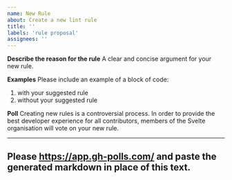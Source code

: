 ```yaml
---
name: New Rule
about: Create a new lint rule
title: ''
labels: 'rule proposal'
assignees: ''
---
```


**Describe the reason for the rule**
A clear and concise argument for your new rule.

**Examples**
Please include an example of a block of code:
  1. with your suggested rule
  1. without your suggested rule

**Poll**
Creating new rules is a controversial process. In order to provide the best developer experience for all contributors, members of the Svelte organisation will vote on your new rule.

---
Please https://app.gh-polls.com/ and paste the generated markdown in place of this text.
---